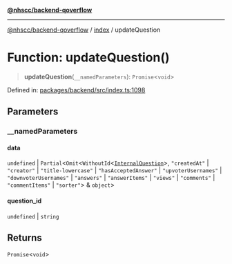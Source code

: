 [**@nhscc/backend-qoverflow**](../../README.md)

***

[@nhscc/backend-qoverflow](../../README.md) / [index](../README.md) / updateQuestion

# Function: updateQuestion()

> **updateQuestion**(`__namedParameters`): `Promise`\<`void`\>

Defined in: [packages/backend/src/index.ts:1098](https://github.com/nhscc/qoverflow.api.hscc.bdpa.org/blob/427e25011f0e71265852f81f85026e1290417c2b/packages/backend/src/index.ts#L1098)

## Parameters

### \_\_namedParameters

#### data

`undefined` \| `Partial`\<`Omit`\<`WithoutId`\<[`InternalQuestion`](../../db/type-aliases/InternalQuestion.md)\>, `"createdAt"` \| `"creator"` \| `"title-lowercase"` \| `"hasAcceptedAnswer"` \| `"upvoterUsernames"` \| `"downvoterUsernames"` \| `"answers"` \| `"answerItems"` \| `"views"` \| `"comments"` \| `"commentItems"` \| `"sorter"`\> & `object`\>

#### question_id

`undefined` \| `string`

## Returns

`Promise`\<`void`\>
